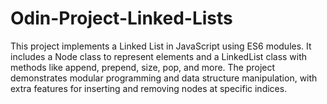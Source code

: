# Odin-Project-Linked-Lists
This project implements a Linked List in JavaScript using ES6 modules. It includes a Node class to represent elements and a LinkedList class with methods like append, prepend, size, pop, and more. The project demonstrates modular programming and data structure manipulation, with extra features for inserting and removing nodes at specific indices.
